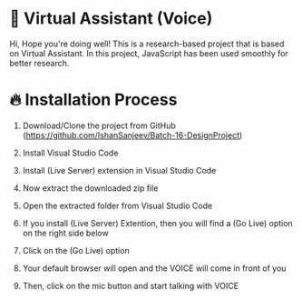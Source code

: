 # 🤖 Virtual Assistant (Voice)
Hi, Hope you're doing well!
This is a research-based project that is based on Virtual Assistant. In this project, JavaScript has been used smoothly for better research.

# 🔥 Installation Process
01. Download/Clone the project from GitHub (https://github.com/IshanSanjeev/Batch-16-DesignProject)

02. Install Visual Studio Code

03. Install (Live Server) extension in Visual Studio Code
    
04. Now extract the downloaded zip file

05. Open the extracted folder from Visual Studio Code

06. If you install (Live Server) Extention, then you will find a (Go Live) option on the right side below

07. Click on the (Go Live) option

08. Your default browser will open and the VOICE will come in front of you

09. Then, click on the mic button and start talking with VOICE


